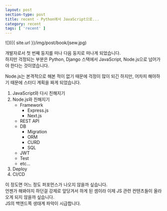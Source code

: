 ```yaml
---
layout: post
section-type: post
title: recent - Python에서 JavaScript으로...
category: recent
tags: [ 'recent' ]
---
```


![]({{ site.url }}/img/post/book/jsew.jpg)

개발자로서 첫 번째 둥지를 떠나 다음 둥지로 떠나게 되었습니다.  
하지만 걱정되는 부분은 Python, Django 스택에서 JavaScript, Node.js으로 넘어가야 한다는 것이였습니다.  

Node.js는 본격적으로 해본 적이 없기 때문에 걱정이 많이 되긴 하지만, 어차피 해야하기 때문에 스터디 계획을 짜게 되었습니다.

1. JavaScript와 다시 친해지기
2. Node.js와 친해지기
    - Framework
        - Express.js
        - Next.js
    - REST API
    - DB
        - Migration
        - ORM
        - CURD
        - SQL
    - JWT
    - Test
    - etc...
3. Deploy
4. CI/CD

이 정도면 어느 정도 퍼포먼스가 나오지 않을까 싶습니다.  
언젠가 해봐야지 하던걸 강제로 앞당겨서 하게 된 셈이라 이제 JS 관련 컨텐츠들이 올라오게 되지 않을까 싶습니다.  
JS의 백엔드쪽 생태계 파악이 시급합니다.
